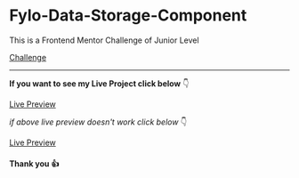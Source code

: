 # Fylo-Data-Storage-Component

This is a Frontend Mentor Challenge of Junior Level

[Challenge](https://www.frontendmentor.io/challenges/fylo-data-storage-component-1dZPRbV5n)

---

**If you want to see my Live Project click below** :point_down:

[Live Preview]()

_if above live preview doesn't work click below_ :point_down:

[Live Preview]()

#### Thank you :+1:
